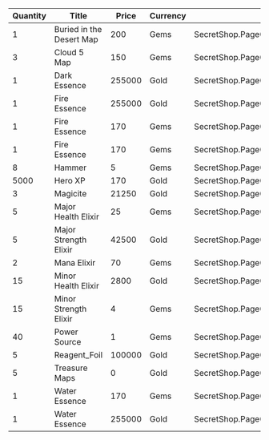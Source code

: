 | Quantity | Title | Price | Currency |  Dev Name |
| -------- | ----- | ----- | -------- |  -------- |
| 1 | Buried in the Desert Map | 200 | Gems | SecretShop.Page02.TreasureMap.05 |
| 3 | Cloud 5 Map | 150 | Gems | SecretShop.Page02.UnderworldTrader.23 |
| 1 | Dark Essence | 255000 | Gold | SecretShop.Page02.Reagent.04 |
| 1 | Fire Essence | 255000 | Gold | SecretShop.Page02.Reagent.12 |
| 1 | Fire Essence | 170 | Gems | SecretShop.Page02.Reagent.21 |
| 1 | Fire Essence | 170 | Gems | SecretShop.Page02.UnderworldTrader.15 |
| 8 | Hammer | 5 | Gems | SecretShop.Page02.Misc.08 |
| 5000 | Hero XP | 170 | Gold | SecretShop.Page02.Misc.06 |
| 3 | Magicite | 21250 | Gold | SecretShop.Page02.Ore.01 |
| 5 | Major Health Elixir | 25 | Gems | SecretShop.Page02.Elixir.06 |
| 5 | Major Strength Elixir | 42500 | Gold | SecretShop.Page02.Elixir.04 |
| 2 | Mana Elixir | 70 | Gems | SecretShop.Page02.UnderworldTrader.05 |
| 15 | Minor Health Elixir | 2800 | Gold | SecretShop.Page02.UnderworldTraderGold.03 |
| 15 | Minor Strength Elixir | 4 | Gems | SecretShop.Page02.Elixir.10 |
| 40 | Power Source | 1 | Gems | SecretShop.Page02.UnderworldTrader.19 |
| 5 | Reagent_Foil | 100000 | Gold | SecretShop.Page02.CharShard.07 |
| 5 | Treasure Maps | 0 | Gold | SecretShop.Page02.Free.02 |
| 1 | Water Essence | 170 | Gems | SecretShop.Page02.Reagent.18 |
| 1 | Water Essence | 255000 | Gold | SecretShop.Page02.Shard.05 |
